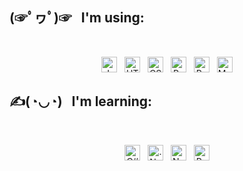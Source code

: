 <!-- # Welcome to my profile! <img src="https://raw.githubusercontent.com/MartinHeinz/MartinHeinz/master/wave.gif" width="30px"> -->


## (☞ﾟヮﾟ)☞ &nbsp;  I'm using: 

</br> 
<p align="center"> <img src="https://img.shields.io/badge/JavaScript-282C34?logo=javascript&logoColor=F7DF1E" alt="JavaScript logo" title="JavaScript" height="25" /> &nbsp; <img src="https://img.shields.io/badge/HTML5-282C34?logo=html5&logoColor=E34F26" alt="HTML5 logo" title="HTML5" height="25" /> &nbsp; <img src="https://img.shields.io/badge/CSS3-282C34?logo=css3&logoColor=1572B6" alt="CSS3 logo" title="CSS3" height="25" /> &nbsp; <img src="https://img.shields.io/badge/React-282C34?logo=react&logoColor=61DAFB" alt="React logo" title="React" height="25" />  &nbsp; <img src="https://img.shields.io/badge/SASS-282C34?logo=sass&logoColor=#CC6699" alt="React logo" title="React" height="25" /> &nbsp; <img src="https://img.shields.io/badge/MySQL-282C34?logo=mysql&logoColor=#4479A1" alt="MySQL logo" title="MySQL" height="25" /> </p>

## ✍(◔◡◔) &nbsp;  I'm learning:  

</br> 
<p align="center"> 
<img src="https://img.shields.io/badge/CSharp-282C34?logo=Csharp&logoColor=#8669AE" alt="C# logo" title="C#" height="25" /> &nbsp; <img src="https://img.shields.io/badge/.Net-282C34?logo=.Net&logoColor=#512BD4" alt=".Net logo" title=".Net" height="25" /> &nbsp; <img src="https://img.shields.io/badge/Node.js-282C34?logo=Node.js&logoColor=#339933" alt="Node.js logo" title="Node.js" height="25" />  &nbsp; <img src="https://img.shields.io/badge/Redux-282C34?logo=Redux&logoColor=61DAFB" alt="Redux logo" title="Redux" height="25" /> </p>
        



<!--  
  [![Readme Card](https://github-readme-stats.vercel.app/api/pin/?username=anuraghazra&repo=github-readme-stats)](https://github.com/anuraghazra/github-readme-stats)

 [![Top Langs](https://github-readme-stats.vercel.app/api/top-langs/?username=LainonShiraya)](https://github.com/anuraghazra/github-readme-stats)
 
 [![Readme Card](https://github-readme-stats.vercel.app/api/pin/?username=anuraghazra&repo=github-readme-stats)](https://github.com/anuraghazra/github-readme-stats)
 -->

